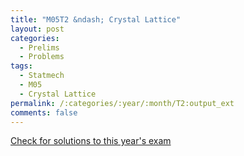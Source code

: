 ```yaml
---
title: "M05T2 &ndash; Crystal Lattice"
layout: post
categories:
  - Prelims
  - Problems
tags:
  - Statmech
  - M05
  - Crystal Lattice
permalink: /:categories/:year/:month/T2:output_ext
comments: false
---
```

<object data="2005M2T.pdf" type="application/pdf" width="100%" height="500"></object>
<div class="message"><a href='https://princetonprelim.com/prelim/15/'>Check for solutions to this year's exam</a></div>